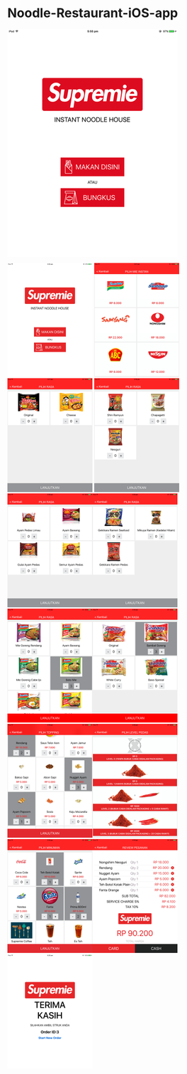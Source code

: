 # Noodle-Restaurant-iOS-app

<b>
<img src="https://github.com/jigar007/Noodle-Restaurant-iOS-app/blob/master/Final_Screenshots/all.gif" width="384" height="512" align="middle">
</b>



<img src="https://github.com/jigar007/Noodle-Restaurant-iOS-app/blob/master/Final_Screenshots/1.PNG" width="192" height="256">  <img src="https://github.com/jigar007/Noodle-Restaurant-iOS-app/blob/master/Final_Screenshots/2.PNG" width="192" height="256">  <img src="https://github.com/jigar007/Noodle-Restaurant-iOS-app/blob/master/Final_Screenshots/3.PNG" width="192" height="256">  <img src="https://github.com/jigar007/Noodle-Restaurant-iOS-app/blob/master/Final_Screenshots/4.PNG" width="192" height="256"><img src="https://github.com/jigar007/Noodle-Restaurant-iOS-app/blob/master/Final_Screenshots/5.PNG" width="192" height="256"><img src="https://github.com/jigar007/Noodle-Restaurant-iOS-app/blob/master/Final_Screenshots/6.PNG" width="192" height="256"><img src="https://github.com/jigar007/Noodle-Restaurant-iOS-app/blob/master/Final_Screenshots/7.PNG" width="192" height="256"><img src="https://github.com/jigar007/Noodle-Restaurant-iOS-app/blob/master/Final_Screenshots/8.PNG" width="192" height="256"><img src="https://github.com/jigar007/Noodle-Restaurant-iOS-app/blob/master/Final_Screenshots/9.PNG" width="192" height="256"><img src="https://github.com/jigar007/Noodle-Restaurant-iOS-app/blob/master/Final_Screenshots/10.PNG" width="192" height="256"><img src="https://github.com/jigar007/Noodle-Restaurant-iOS-app/blob/master/Final_Screenshots/11.PNG" width="192" height="256"><img src="https://github.com/jigar007/Noodle-Restaurant-iOS-app/blob/master/Final_Screenshots/12.PNG" width="192" height="256"><img src="https://github.com/jigar007/Noodle-Restaurant-iOS-app/blob/master/Final_Screenshots/13.PNG" width="192" height="256">
